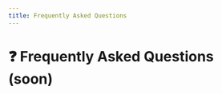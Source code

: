 ```yaml
---
title: Frequently Asked Questions
---
```


# ❓ Frequently Asked Questions (soon)

<!-- **This is not the actual data yet**

---

## Why use Api Igniter instead of writing responses manually?

Api Igniter removes repetition and ensures consistent, clean API responses across your application.

---

## Is it compatible with Laravel 12?

Laravel 12 support is planned and tested. Keep an eye on the [CHANGELOG](../CHANGELOG.md) for updates.

---

## Can I customize the default keys (`message`, `data`, `errors`, etc.)?

Yes! Run the publish command and edit `config/api-igniter.php`.

---

## Does it work with API Resources?

Yes, wrap the resource in your `Api::success()` call.

```php
return Api::success([
    'data' => new UserResource($user),
]);
```

## What happens on validation errors?

Api Igniter auto-formats them into a clean JSON structure. You don’t need to handle it manually.

---
 -->

